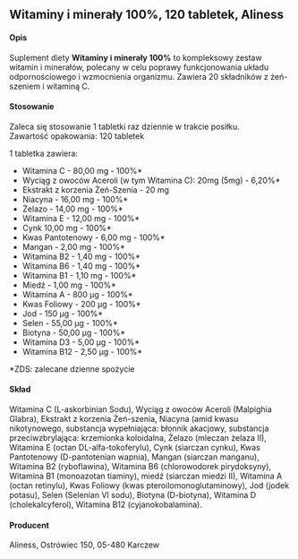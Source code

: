 ## Witaminy i minerały 100%, 120 tabletek, Aliness

#### Opis

Suplement diety **Witaminy i minerały 100%** to kompleksowy zestaw witamin i minerałów, polecany w celu poprawy funkcjonowania układu odpornościowego i wzmocnienia organizmu. Zawiera 20 składników z żeń-szeniem i witaminą C.

#### Stosowanie

Zaleca się stosowanie 1 tabletki raz dziennie w trakcie posiłku.  
Zawartość opakowania: 120 tabletek 

1 tabletka zawiera:
- Witamina C - 80,00 mg - 100%*
- Wyciąg z owoców Aceroli (w tym Witamina C): 20mg (5mg) - 6,20%*
- Ekstrakt z korzenia Żeń-Szenia - 20 mg
- Niacyna - 16,00 mg - 100%*
- Żelazo - 14,00 mg - 100%*
- Witamina E - 12,00 mg - 100%*
- Cynk 10,00 mg - 100%*
- Kwas Pantotenowy - 6,00 mg - 100%*
- Mangan - 2,00 mg - 100%*
- Witamina B2 - 1,40 mg - 100%*
- Witamina B6 - 1,40 mg - 100%*
- Witamina B1 - 1,10 mg - 100%*
- Miedź - 1,00 mg - 100%*
- Witamina A - 800 µg - 100%*
- Kwas Foliowy - 200 µg - 100%*
- Jod - 150 µg - 100%*
- Selen - 55,00 µg - 100%*
- Biotyna - 50,00 µg - 100%*
- Witamina D3 - 5,00 µg - 100%*
- Witamina B12 - 2,50 µg - 100%*

*ZDS: zalecane dzienne spożycie

#### Skład

Witamina C (L-askorbinian Sodu), Wyciąg z owoców Aceroli (Malpighia Glabra), Ekstrakt z korzenia Żeń-szenia, Niacyna (amid kwasu nikotynowego, substancja wypełniająca: błonnik akacjowy, substancja przeciwzbrylająca: krzemionka koloidalna, Żelazo (mleczan żelaza II), Witamina E (octan DL-alfa-tokoferylu), Cynk (siarczan cynku), Kwas Pantotenowy (D-pantotenian wapnia), Mangan (siarczan manganu), Witamina B2 (ryboflawina), Witamina B6 (chlorowodorek pirydoksyny), Witamina B1 (monoazotan tiaminy), miedź (siarczan miedzi II), Witamina A (octan retinylu), Kwas Foliowy (kwas pteroilomonoglutaminowy), Jod (jodek potasu), Selen (Selenian VI sodu), Biotyna (D-biotyna), Witamina D (cholekalcyferol), Witamina B12  (cyjanokobalamina).

#### Producent
Aliness, Ostrówiec 150, 05-480 Karczew